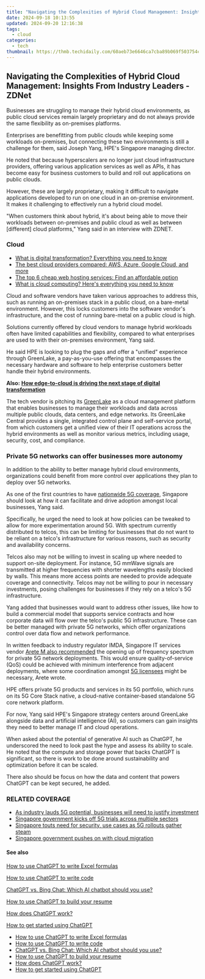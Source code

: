 ```yaml
---
title: "Navigating the Complexities of Hybrid Cloud Management: Insights From Industry Leaders - ZDNet"
date: 2024-09-18 10:13:55
updated: 2024-09-20 12:16:38
tags:
  - cloud
categories:
  - tech
thumbnail: https://thmb.techidaily.com/60aeb73e6646ca7cba89b069f503754c9115c11cb30cdb412a437151bb1d88f5.jpg
---
```


## Navigating the Complexities of Hybrid Cloud Management: Insights From Industry Leaders - ZDNet

Businesses are struggling to manage their hybrid cloud environments, as public cloud services remain largely proprietary and do not always provide the same flexibility as on-premises platforms.

Enterprises are benefitting from public clouds while keeping some workloads on-premises, but connecting these two environments is still a challenge for them, said Joseph Yang, HPE's Singapore managing director. 

He noted that because hyperscalers are no longer just cloud infrastructure providers, offering various application services as well as APIs, it has become easy for business customers to build and roll out applications on public clouds. 

However, these are largely proprietary, making it difficult to navigate applications developed to run on one cloud in an on-premise environment. It makes it challenging to effectively run a hybrid cloud model.

"When customers think about hybrid, it's about being able to move their workloads between on-premises and public cloud as well as between \[different\] cloud platforms," Yang said in an interview with ZDNET. 

### Cloud

* [​What is digital transformation? Everything you need to know](https://www.zdnet.com/article/what-is-digital-transformation-everything-you-need-to-know-about-how-technology-is-reshaping/)
* [The best cloud providers compared: AWS, Azure, Google Cloud, and more](https://www.zdnet.com/article/the-top-cloud-providers-of-2021-aws-microsoft-azure-google-cloud-hybrid-saas/)
* [The top 6 cheap web hosting services: Find an affordable option](https://www.zdnet.com/article/best-cheap-web-hosting/)
* [What is cloud computing? Here's everything you need to know](https://www.zdnet.com/article/what-is-cloud-computing-everything-you-need-to-know-about-the-cloud/)

Cloud and software vendors have taken various approaches to address this, such as running an on-premises stack in a public cloud, on a bare-metal environment. However, this locks customers into the software vendor's infrastructure, and the cost of running bare-metal on a public cloud is high. 

Solutions currently offered by cloud vendors to manage hybrid workloads often have limited capabilities and flexibility, compared to what enterprises are used to with their on-premises environment, Yang said. 

He said HPE is looking to plug the gaps and offer a "unified" experience through GreenLake, a pay-as-you-use offering that encompasses the necessary hardware and software to help enterprise customers better handle their hybrid environments. 

**Also:** [**How edge-to-cloud is driving the next stage of digital transformation**](https://www.zdnet.com/article/how-edge-to-cloud-is-driving-the-next-stage-of-digital-transformation/)

The tech vendor is pitching its [GreenLake](https://www.zdnet.com/article/hpe-expands-greenlake-with-new-cloud-services-silicon-on-demand-and-more/) as a cloud management platform that enables businesses to manage their workloads and data across multiple public clouds, data centers, and edge networks. Its GreenLake Central provides a single, integrated control plane and self-service portal, from which customers get a unified view of their IT operations across the hybrid environments as well as monitor various metrics, including usage, security, cost, and compliance. 

### Private 5G networks can offer businesses more autonomy

In addition to the ability to better manage hybrid cloud environments, organizations could benefit from more control over applications they plan to deploy over 5G networks. 

As one of the first countries to have [nationwide 5G coverage](https://www.zdnet.com/article/singtel-claims-95-standalone-5g-coverage-eyes-enterprise-uptake/), Singapore should look at how it can facilitate and drive adoption amongst local businesses, Yang said. 

Specifically, he urged the need to look at how policies can be tweaked to allow for more experimentation around 5G. With spectrum currently distributed to telcos, this can be limiting for businesses that do not want to be reliant on a telco's infrastructure for various reasons, such as security and availability concerns. 

Telcos also may not be willing to invest in scaling up where needed to support on-site deployment. For instance, 5G mmWave signals are transmitted at higher frequencies with shorter wavelengths easily blocked by walls. This means more access points are needed to provide adequate coverage and connectivity. Telcos may not be willing to pour in necessary investments, posing challenges for businesses if they rely on a telco's 5G infrastructure.

Yang added that businesses would want to address other issues, like how to build a commercial model that supports service contracts and how corporate data will flow over the telco's public 5G infrastructure. These can be better managed with private 5G networks, which offer organizations control over data flow and network performance. 

In written feedback to industry regulator IMDA, Singapore IT services vendor [Arete M also recommended](https://www.imda.gov.sg/-/media/imda/files/inner/pcdg/consultations/consultation-paper/public-consultation-on-5g-mobile-services-and-networks/consultation-on-the-proposed-approaches-to-introduce-the-next-generation-of-mobile-services.pdf) the opening up of frequency spectrum for private 5G network deployments. This would ensure quality-of-service (QoS) could be achieved with minimum interference from adjacent deployments, where some coordination amongst [5G licensees](https://www.zdnet.com/home-and-office/networking/singapore-unveils-winning-5g-licensees-tpg-loses-out-on-nationwide-bid/) might be necessary, Arete wrote. 

HPE offers private 5G products and services in its 5G portfolio, which runs on its 5G Core Stack native, a cloud-native container-based standalone 5G core network platform.

For now, Yang said HPE's Singapore strategy centers around GreenLake alongside data and artificial intelligence (AI), so customers can gain insights they need to better manage IT and cloud operations. 

When asked about the potential of generative AI such as ChatGPT, he underscored the need to look past the hype and assess its ability to scale. He noted that the compute and storage power that backs ChatGPT is significant, so there is work to be done around sustainability and optimization before it can be scaled. 

There also should be focus on how the data and content that powers ChatGPT can be kept secured, he added. 

### RELATED COVERAGE

* [As industry lauds 5G potential, businesses will need to justify investment](https://www.zdnet.com/article/as-industry-lauds-5g-potential-businesses-will-need-to-justify-investment/)
* [Singapore government kicks off 5G trials across multiple sectors](https://www.zdnet.com/article/singapore-government-kicks-off-5g-trials-across-multiple-sectors/)
* [Singapore touts need for security, use cases as 5G rollouts gather steam](https://www.zdnet.com/article/singapore-touts-need-for-security-use-cases-as-5g-rollouts-gather-steam/)
* [Singapore government pushes on with cloud migration](https://www.zdnet.com/article/singapore-government-pushes-on-with-cloud-migration/)

#### See also

[How to use ChatGPT to write Excel formulas](https://www.zdnet.com/article/how-to-use-chatgpt-to-write-excel-formulas/ "How to use ChatGPT to write Excel formulas")

[How to use ChatGPT to write code](https://www.zdnet.com/article/how-to-use-chatgpt-to-write-code/ "How to use ChatGPT to write code")

[ChatGPT vs. Bing Chat: Which AI chatbot should you use?](https://www.zdnet.com/article/chatgpt-vs-copilot/ "ChatGPT vs. Bing Chat: Which AI chatbot should you use?")

[How to use ChatGPT to build your resume](https://www.zdnet.com/article/how-to-use-chatgpt-to-write-your-resume/ "How to use ChatGPT to build your resume")

[How does ChatGPT work?](https://www.zdnet.com/article/how-does-chatgpt-work/ "How does ChatGPT work?")

[How to get started using ChatGPT](https://www.zdnet.com/article/how-to-use-chatgpt/ "How to get started using ChatGPT")

* [How to use ChatGPT to write Excel formulas](https://www.zdnet.com/article/how-to-use-chatgpt-to-write-excel-formulas/ "How to use ChatGPT to write Excel formulas")
* [How to use ChatGPT to write code](https://www.zdnet.com/article/how-to-use-chatgpt-to-write-code/ "How to use ChatGPT to write code")
* [ChatGPT vs. Bing Chat: Which AI chatbot should you use?](https://www.zdnet.com/article/chatgpt-vs-copilot/ "ChatGPT vs. Bing Chat: Which AI chatbot should you use?")
* [How to use ChatGPT to build your resume](https://www.zdnet.com/article/how-to-use-chatgpt-to-write-your-resume/ "How to use ChatGPT to build your resume")
* [How does ChatGPT work?](https://www.zdnet.com/article/how-does-chatgpt-work/ "How does ChatGPT work?")
* [How to get started using ChatGPT](https://www.zdnet.com/article/how-to-use-chatgpt/ "How to get started using ChatGPT")

<ins class="adsbygoogle"
     style="display:block"
     data-ad-format="autorelaxed"
     data-ad-client="ca-pub-7571918770474297"
     data-ad-slot="1223367746"></ins>



<ins class="adsbygoogle"
     style="display:block"
     data-ad-client="ca-pub-7571918770474297"
     data-ad-slot="8358498916"
     data-ad-format="auto"
     data-full-width-responsive="true"></ins>
